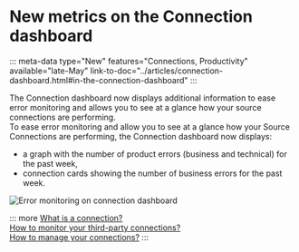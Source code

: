 # New metrics on the Connection dashboard
::: meta-data type="New" features="Connections, Productivity" available="late-May" link-to-doc="../articles/connection-dashboard.html#in-the-connection-dashboard"
:::

The Connection dashboard now displays additional information to ease error monitoring and allows you to see at a glance how your source connections are performing.  
To ease error monitoring and allow you to see at a glance how your Source Connections are performing, the Connection dashboard now displays: 
- a graph with the number of product errors (business and technical) for the past week,
- connection cards showing the number of business errors for the past week. 

![Error monitoring on connection dashboard](../img/error-monitoring-connection-dashboard.png)

::: more
[What is a connection?](../articles/what-is-a-connection.html)   
[How to monitor your third-party connections?](../articles/connection-dashboard.html)  
[How to manage your connections?](../articles/manage-your-connections.html) 
:::
